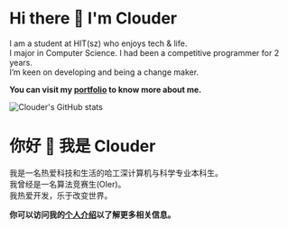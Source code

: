 # Hi there 👋 I'm Clouder

I am a student at HIT(sz) who enjoys tech & life.  
I major in Computer Science.
I had been a competitive programmer for 2 years.  
I’m keen on developing and being a change maker.

**You can visit my [portfolio](https://about.codein.icu) to know more about me.**  

![Clouder's GitHub stats](https://github-readme-stats.vercel.app/api?username=clouder0&count_private=true&show_icons=true&theme=tokyonight)

# 你好 👋 我是 Clouder

我是一名热爱科技和生活的哈工深计算机与科学专业本科生。  
我曾经是一名算法竞赛生(OIer)。  
我热爱开发，乐于改变世界。

**你可以访问我的[个人介绍](https://about.codein.icu)以了解更多相关信息。**
